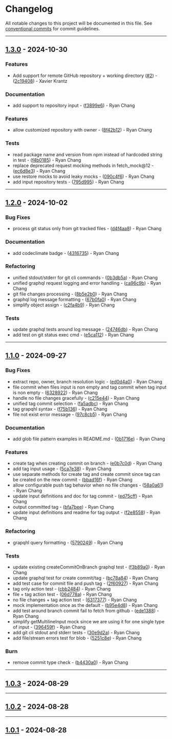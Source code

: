 # Changelog

All notable changes to this project will be documented in this file. See [conventional commits](https://www.conventionalcommits.org/) for commit guidelines.

---
## [1.3.0](https://github.com/ryancyq/github-signed-commit/compare/v1.2.0..v1.3.0) - 2024-10-30

### Features

- Add support for remote GitHub repository + working directory ([#2](https://github.com/ryancyq/github-signed-commit/issues/2)) - ([2c19408](https://github.com/ryancyq/github-signed-commit/commit/2c19408618f096a6064093809288c28e3f4daaa1)) - Xavier Krantz

### Documentation

- add support to repository input - ([f3899e6](https://github.com/ryancyq/github-signed-commit/commit/f3899e6baca1f1580ac3516468dd170a47a84d6f)) - Ryan Chang

### Features

- allow customized repository with owner - ([8f42b12](https://github.com/ryancyq/github-signed-commit/commit/8f42b1246b6287f96b2c628ed756d1debc681b3e)) - Ryan Chang

### Tests

- read package name and version from npm instead of hardcoded string in test - ([f4b0185](https://github.com/ryancyq/github-signed-commit/commit/f4b01854663fe84c3b46d2ec663e2399c5cc9aed)) - Ryan Chang
- replace deprecated request mocking methods in fetch_mock@12 - ([ec6d8e3](https://github.com/ryancyq/github-signed-commit/commit/ec6d8e3b33f15813244e29eb096e67cef40cf17a)) - Ryan Chang
- use restore mocks to avoid leaky mocks - ([090c4f6](https://github.com/ryancyq/github-signed-commit/commit/090c4f6db1487443d042967f5cf1afd901000122)) - Ryan Chang
- add input repository tests - ([795d995](https://github.com/ryancyq/github-signed-commit/commit/795d995fc87d3ea724fae9535664d4abb1a94cac)) - Ryan Chang

---
## [1.2.0](https://github.com/ryancyq/github-signed-commit/compare/v1.1.0..v1.2.0) - 2024-10-02

### Bug Fixes

- process git status only from git tracked files - ([d4f4aa8](https://github.com/ryancyq/github-signed-commit/commit/d4f4aa86bb175db7fdd7987b317b65499d47aad8)) - Ryan Chang

### Documentation

- add codeclimate badge - ([4316735](https://github.com/ryancyq/github-signed-commit/commit/4316735b027405547f152fe417cf7c19e7a2c8fa)) - Ryan Chang

### Refactoring

- unified stdout/stderr for git cli commands - ([0b3db5a](https://github.com/ryancyq/github-signed-commit/commit/0b3db5a8aec343dbd938d62d2dc6e1ff18dcdb1f)) - Ryan Chang
- unified graphql request logging and error handling - ([ca96c9b](https://github.com/ryancyq/github-signed-commit/commit/ca96c9bfaa03aa0b75d8034caa053d612c7fb11e)) - Ryan Chang
- git file changes processing - ([8b5e2b0](https://github.com/ryancyq/github-signed-commit/commit/8b5e2b0cdd74621d45bb2f9adb76fbc7ad31b2d9)) - Ryan Chang
- graphql log message formatting - ([67b0fa0](https://github.com/ryancyq/github-signed-commit/commit/67b0fa0f888aea86885916c328beb652051e8e79)) - Ryan Chang
- simplify object assign - ([c2fa4b9](https://github.com/ryancyq/github-signed-commit/commit/c2fa4b9e6a818d20359235bc6d4f31243064f982)) - Ryan Chang

### Tests

- update graphql tests around log message - ([24746db](https://github.com/ryancyq/github-signed-commit/commit/24746dbf9a8707c2d6200ca84b7bdecd0a45f8f5)) - Ryan Chang
- add test on git status exec cmd - ([e5ca112](https://github.com/ryancyq/github-signed-commit/commit/e5ca1120b0bf411090367a2780c9dcd782ba489c)) - Ryan Chang

---
## [1.1.0](https://github.com/ryancyq/github-signed-commit/compare/v1.0.3..v1.1.0) - 2024-09-27

### Bug Fixes

- extract repo, owner, branch resolution logic - ([ed0d4a0](https://github.com/ryancyq/github-signed-commit/commit/ed0d4a0e02c786ffb1b5ec53929fcab28a957fcf)) - Ryan Chang
- file commit when files input is non empty and tag commit when tag input is non empty - ([6328922](https://github.com/ryancyq/github-signed-commit/commit/63289229445fb21a8d8c13d2642bf7885b52283c)) - Ryan Chang
- handle no file changes gracefully - ([c215e44](https://github.com/ryancyq/github-signed-commit/commit/c215e4495fdfaa0b2aad77edf73ff4d56baa000b)) - Ryan Chang
- unified tag commit selection - ([fa5adbc](https://github.com/ryancyq/github-signed-commit/commit/fa5adbc2d37fa39e28a1ce5096de982bbe2cabb0)) - Ryan Chang
- tag grapqhl syntax - ([f75b136](https://github.com/ryancyq/github-signed-commit/commit/f75b136935ab68f1510403add803325a91801289)) - Ryan Chang
- file not exist error message - ([97c8cb5](https://github.com/ryancyq/github-signed-commit/commit/97c8cb501ef33d7a06dd5869c869dfeb7d38bc66)) - Ryan Chang

### Documentation

- add glob file pattern examples in README.md - ([0b1716e](https://github.com/ryancyq/github-signed-commit/commit/0b1716ed349fb8abb161739c9d39169d62189e22)) - Ryan Chang

### Features

- create tag when creating commit on branch - ([e0b7c0d](https://github.com/ryancyq/github-signed-commit/commit/e0b7c0dec8440667d3ad5a0e4cfbef6f0b2736f2)) - Ryan Chang
- add tag input usage - ([5ca7e38](https://github.com/ryancyq/github-signed-commit/commit/5ca7e38ad805eddc96eb449f948ad88c51b1a9a0)) - Ryan Chang
- use separate methods for create tag and create commit since tag can be created on the new commit - ([bbad16f](https://github.com/ryancyq/github-signed-commit/commit/bbad16facc01b73565fc1e622fb607d0b6984692)) - Ryan Chang
- allow configurable push tag behavior when no file changes - ([58a0a61](https://github.com/ryancyq/github-signed-commit/commit/58a0a613526d47721b2ed26049342902172fb523)) - Ryan Chang
- update input definitions and doc for tag commit - ([ed75cff](https://github.com/ryancyq/github-signed-commit/commit/ed75cff4728b73b4bff9816f4974c8e4943a1dc3)) - Ryan Chang
- output committed tag - ([bfa7bee](https://github.com/ryancyq/github-signed-commit/commit/bfa7bee94800339687a10f4de196a72b9bfd0d6e)) - Ryan Chang
- update input definitions and readme for tag output - ([f2e8558](https://github.com/ryancyq/github-signed-commit/commit/f2e85585fa5739ae20d0270da265834ef9c7fc21)) - Ryan Chang

### Refactoring

- grapqhl query formatting - ([5790249](https://github.com/ryancyq/github-signed-commit/commit/5790249e855606799b3041aa64e9a07caf67bbfd)) - Ryan Chang

### Tests

- update existing createCommitOnBranch graphql test - ([f3b89a0](https://github.com/ryancyq/github-signed-commit/commit/f3b89a04c5f34e8ac30e5a976dc26772ad8e2d2f)) - Ryan Chang
- update graphql test for create commit/tag - ([bc78a84](https://github.com/ryancyq/github-signed-commit/commit/bc78a84c2af40a765bcfedd47b1450df026605a4)) - Ryan Chang
- add test case for commit file and push tag - ([2f60927](https://github.com/ryancyq/github-signed-commit/commit/2f6092706859d5bb5aec5384dfae47c4e0f8b48e)) - Ryan Chang
- tag only action test - ([cbb2484](https://github.com/ryancyq/github-signed-commit/commit/cbb24848ac95f897c4c3e4a0bc58ce9a9a0168aa)) - Ryan Chang
- file + tag action test - ([06d778a](https://github.com/ryancyq/github-signed-commit/commit/06d778abd20664414bb59aed7dcd31ba6a767da4)) - Ryan Chang
- no file changes + tag action test - ([6317377](https://github.com/ryancyq/github-signed-commit/commit/6317377a9409c41a52e1a8f3ebe0d24bb58bce11)) - Ryan Chang
- mock implementation once as the default - ([b95e4d8](https://github.com/ryancyq/github-signed-commit/commit/b95e4d807e49da6948fc53a9d3260f1e1c3a9078)) - Ryan Chang
- add test around branch commit fail to fetch from github - ([ede1388](https://github.com/ryancyq/github-signed-commit/commit/ede13880b65bbd1c570733a6f28321f9022ef802)) - Ryan Chang
- simplify getMultilineInput mock since we are using it for one single type of input - ([396459f](https://github.com/ryancyq/github-signed-commit/commit/396459fd6b1305cb7cd04c4ba1d05170f530047d)) - Ryan Chang
- add git cli stdout and stderr tests - ([30e9d2a](https://github.com/ryancyq/github-signed-commit/commit/30e9d2a110b4a1db98993c17c2024790353914b0)) - Ryan Chang
- add file/stream errors test for blob - ([5251c8e](https://github.com/ryancyq/github-signed-commit/commit/5251c8e933455262dbe7dcaea72fafe603c1eec2)) - Ryan Chang

### Burn

- remove commit type check - ([b4430a0](https://github.com/ryancyq/github-signed-commit/commit/b4430a04623f4769544a881d4d2268b3bb27e17d)) - Ryan Chang

---
## [1.0.3](https://github.com/ryancyq/github-signed-commit/compare/v1.0.2..v1.0.3) - 2024-08-29

---
## [1.0.2](https://github.com/ryancyq/github-signed-commit/compare/v1.0.1..v1.0.2) - 2024-08-28

---
## [1.0.1](https://github.com/ryancyq/github-signed-commit/compare/v1.0.0..v1.0.1) - 2024-08-28

<!-- generated by git-cliff -->

